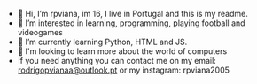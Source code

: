 - 👋 Hi, I’m rpviana, im 16, I live in Portugal and this is my readme.
- 👀 I’m interested in learning, programming, playing football and videogames
- 🌱 I’m currently learning Python, HTML and JS.
- 💞️ I'm looking to learn more about the world of computers
- If you need anything you can contact me on my email: rodrigopvianaa@outlook.pt or my instagram: rpviana2005

<!---
rpviana/rpviana is a ✨ special ✨ repository because its `README.md` (this file) appears on your GitHub profile.
You can click the Preview link to take a look at your changes.
--->
